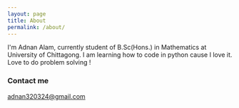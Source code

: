 ```yaml
---
layout: page
title: About
permalink: /about/
---
```


I'm Adnan Alam, currently student of B.Sc(Hons.) in Mathematics at University of Chittagong. 
I am learning how to code in python cause I love it. Love to do problem solving ! 

### Contact me

[adnan320324@gmail.com](mailto:adnan320324@gmail.com)
